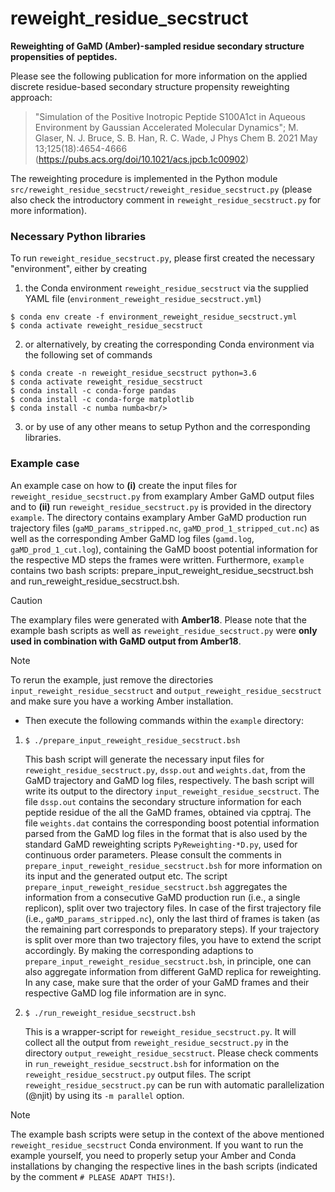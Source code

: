 # reweight_residue_secstruct
**Reweighting of GaMD (Amber)-sampled residue secondary structure propensities of peptides.**

Please see the following publication for more information on the applied discrete residue-based secondary structure propensity reweighting approach: 

> "Simulation of the Positive Inotropic Peptide S100A1ct in Aqueous Environment by Gaussian Accelerated Molecular Dynamics"; M. Glaser, N. J. Bruce, S. B. Han, R. C. Wade, J Phys Chem B. 2021 May 13;125(18):4654-4666 (https://pubs.acs.org/doi/10.1021/acs.jpcb.1c00902)

The reweighting procedure is implemented in the Python module `src/reweight_residue_secstruct/reweight_residue_secstruct.py` (please also check the introductory comment in `reweight_residue_secstruct.py` for more information).

### Necessary Python libraries

To run `reweight_residue_secstruct.py`, please first created the necessary "environment", either by creating

1) the Conda environment `reweight_residue_secstruct` via the supplied YAML file (`environment_reweight_residue_secstruct.yml`)
```
$ conda env create -f environment_reweight_residue_secstruct.yml
$ conda activate reweight_residue_secstruct
```
2) or alternatively, by creating the corresponding Conda environment via the following set of commands
```
$ conda create -n reweight_residue_secstruct python=3.6
$ conda activate reweight_residue_secstruct
$ conda install -c conda-forge pandas
$ conda install -c conda-forge matplotlib
$ conda install -c numba numba<br/>
```
3) or by use of any other means to setup Python and the corresponding libraries.

### Example case

An example case on how to **(i)** create the input files for `reweight_residue_secstruct.py` from examplary Amber GaMD output files and to **(ii)** run `reweight_residue_secstruct.py` is provided in the directory `example`. The directory contains examplary Amber GaMD production run trajectory files (`gaMD_params_stripped.nc`, `gaMD_prod_1_stripped_cut.nc`) as well as the corresponding Amber GaMD log files (`gamd.log`, `gaMD_prod_1_cut.log`), containing the GaMD boost potential information for the respective MD steps the frames were written. Furthermore, `example` contains two bash scripts: prepare_input_reweight_residue_secstruct.bsh and run_reweight_residue_secstruct.bsh.

> [!CAUTION]
> The examplary files were generated with **Amber18**. 
> Please note that the example bash scripts as well as `reweight_residue_secstruct.py` were **only used in combination with GaMD output from Amber18**.

> [!NOTE]
> To rerun the example, just remove the directories `input_reweight_residue_secstruct` and `output_reweight_residue_secstruct` and make sure you have a working Amber installation.

* Then execute the following commands within the `example` directory:

1) `$ ./prepare_input_reweight_residue_secstruct.bsh` 

    This bash script will generate the necessary input files for `reweight_residue_secstruct.py`, `dssp.out` and `weights.dat`, from the GaMD trajectory and GaMD log files, respectively.
    The bash script will write its output to the directory `input_reweight_residue_secstruct`.
    The file `dssp.out` contains the secondary structure information for each peptide residue of the all the GaMD frames, obtained via cpptraj.
    The file `weights.dat` contains the corresponding boost potential information parsed from the GaMD log files in the format that is also used by the standard GaMD reweighting scripts `PyReweighting-*D.py`, used for continuous order parameters.
    Please consult the comments in `prepare_input_reweight_residue_secstruct.bsh` for more information on its input and the generated output etc.
    The script `prepare_input_reweight_residue_secstruct.bsh` aggregates the information from a consecutive GaMD production run (i.e., a single replicon), split over two trajectory files.
    In case of the first trajectory file (i.e., `gaMD_params_stripped.nc`), only the last third of frames is taken (as the remaining part corresponds to preparatory steps).
    If your trajectory is split over more than two trajectory files, you have to extend the script accordingly.
    By making the corresponding adaptions to `prepare_input_reweight_residue_secstruct.bsh`, in principle, one can also aggregate information from different GaMD replica for reweighting.
    In any case, make sure that the order of your GaMD frames and their respective GaMD log file information are in sync.

3) `$ ./run_reweight_residue_secstruct.bsh` 

    This is a wrapper-script for `reweight_residue_secstruct.py`.
    It will collect all the output from `reweight_residue_secstruct.py` in the directory `output_reweight_residue_secstruct`.
    Please check comments in `run_reweight_residue_secstruct.bsh` for information on the `reweight_residue_secstruct.py` output files.
    The script `reweight_residue_secstruct.py` can be run with automatic parallelization (@njit) by using its `-m parallel` option.
> [!NOTE]
> The example bash scripts were setup in the context of the above mentioned `reweight_residue_secstruct` Conda environment.
> If you want to run the example yourself, you need to properly setup your Amber and Conda installations by changing the respective lines in the bash scripts (indicated by the comment `# PLEASE ADAPT THIS!`).
